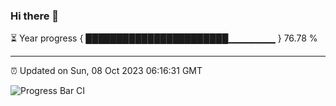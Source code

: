 ### Hi there 👋

⏳ Year progress { ███████████████████████▁▁▁▁▁▁▁ } 76.78 %

---

⏰ Updated on Sun, 08 Oct 2023 06:16:31 GMT

![Progress Bar CI](https://github.com/liununu/liununu/workflows/Progress%20Bar%20CI/badge.svg)
